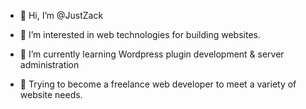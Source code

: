 - 👋 Hi, I’m @JustZack
- 👀 I’m interested in web technologies for building websites.
- 🌱 I’m currently learning Wordpress plugin development & server administration

- 💼 Trying to become a freelance web developer to meet a variety of website needs.

<!---
JustZack/JustZack is a ✨ special ✨ repository because its `README.md` (this file) appears on your GitHub profile.
You can click the Preview link to take a look at your changes.
--->
